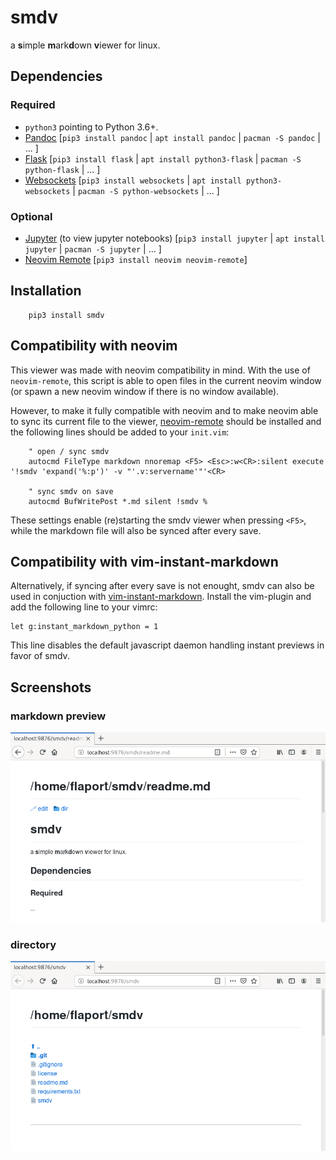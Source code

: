 # smdv
a **s**imple **m**ark**d**own **v**iewer for linux.

## Dependencies

### Required
  - `python3` pointing to Python 3.6+.
  - [Pandoc](http://pandoc.org/) [`pip3 install pandoc` | `apt install pandoc` | `pacman -S pandoc` | ... ]
  - [Flask](http://flask.pocoo.org/) [`pip3 install flask` | `apt install python3-flask` | `pacman -S python-flask` | ... ]
  - [Websockets](https://websockets.readthedocs.io/) [`pip3 install websockets` | `apt install python3-websockets` | `pacman -S python-websockets` | ... ]

### Optional
  - [Jupyter](http://jupyter.org) (to view jupyter notebooks) [`pip3 install jupyter` | `apt install jupyter` | `pacman -S jupyter` | ... ]
  - [Neovim Remote](https://github.com/mhinz/neovim-remote) [`pip3 install neovim neovim-remote`]

## Installation
```
    pip3 install smdv
```

## Compatibility with neovim
This viewer was made with neovim compatibility in mind. With the use of `neovim-remote`,
this script is able to open files in the current neovim window (or spawn a new neovim
window if there is no window available).

However, to make it fully compatible with neovim and to make neovim able to sync
its current file to the viewer, [neovim-remote](https://github.com/mhinz/neovim-remote)
should be installed and the following lines should be added to your `init.vim`:

```
    " open / sync smdv
    autocmd FileType markdown nnoremap <F5> <Esc>:w<CR>:silent execute '!smdv 'expand('%:p')' -v "'.v:servername'"'<CR>

    " sync smdv on save
    autocmd BufWritePost *.md silent !smdv %
```
These settings enable (re)starting the smdv viewer when pressing `<F5>`, while
the markdown file will also be synced after every save.

## Compatibility with vim-instant-markdown
Alternatively, if syncing after every save is not enought, smdv can also be
used in conjuction with
[vim-instant-markdown](https://github.com/suan/vim-instant-markdown). Install the 
vim-plugin and add the following line to your vimrc:
```
let g:instant_markdown_python = 1
```
This line disables the default javascript daemon handling instant previews in favor of
smdv.


## Screenshots
### markdown preview
![smdv-dir](img/smdv-md.png)
### directory
![smdv-dir](img/smdv-dir.png)

